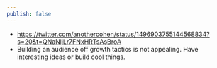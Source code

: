 ```yaml
---
publish: false
---
```


- https://twitter.com/anothercohen/status/1496903755144568834?s=20&t=QNaNljLr7FNxHRTsAsBroA
- Building an audience off growth tactics is not appealing. Have interesting ideas or build cool things.